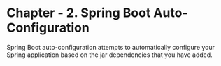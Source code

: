 # Chapter - 2. Spring Boot Auto-Configuration

Spring Boot auto-configuration attempts to automatically configure your Spring application based on the jar dependencies that you have added.

